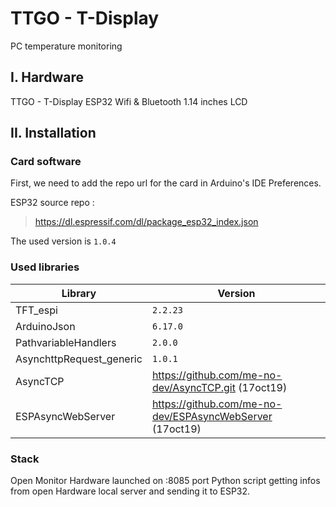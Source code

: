 # TTGO - T-Display

PC temperature monitoring

## I. Hardware

TTGO - T-Display ESP32 Wifi & Bluetooth 1.14 inches LCD

## II. Installation

### Card software
First, we need to add the repo url for the card in Arduino's IDE Preferences.

ESP32 source repo : 
>https://dl.espressif.com/dl/package_esp32_index.json

The used version is  `1.0.4`

### Used libraries

| Library | Version |
| ------ | ------ |
| TFT_espi | `2.2.23` |
| ArduinoJson | `6.17.0`  |
| PathvariableHandlers  | `2.0.0` |
| AsynchttpRequest_generic | `1.0.1` |
| AsyncTCP | https://github.com/me-no-dev/AsyncTCP.git (17oct19)|
| ESPAsyncWebServer | https://github.com/me-no-dev/ESPAsyncWebServer (17oct19) |

### Stack

Open Monitor Hardware launched on :8085 port
Python script getting infos from open Hardware local server and sending it to ESP32.



